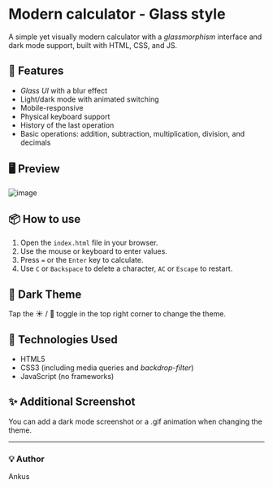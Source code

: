 # Modern calculator - Glass style

A simple yet visually modern calculator with a *glassmorphism* interface and dark mode support, built with HTML, CSS, and JS.

## 🌟 Features

- *Glass UI* with a blur effect
- Light/dark mode with animated switching
- Mobile-responsive
- Physical keyboard support
- History of the last operation
- Basic operations: addition, subtraction, multiplication, division, and decimals

## 🖥️ Preview

![image](https://github.com/user-attachments/assets/98a0b1e4-c040-48a6-8b2e-6b750d6fb343)

## 📦 How to use

1. Open the `index.html` file in your browser.
2. Use the mouse or keyboard to enter values.
3. Press `=` or the `Enter` key to calculate.
4. Use `C` or `Backspace` to delete a character, `AC` or `Escape` to restart.

## 🎨 Dark Theme

Tap the ☀️ / 🌙 toggle in the top right corner to change the theme.

## 🔧 Technologies Used

- HTML5
- CSS3 (including media queries and *backdrop-filter*)
- JavaScript (no frameworks)

## ✨ Additional Screenshot

You can add a dark mode screenshot or a .gif animation when changing the theme.

---

### 💡 Author

Ankus

